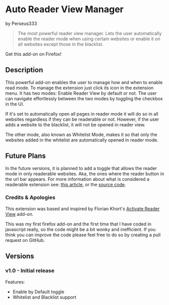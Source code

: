 # Auto Reader View Manager

by Perseus333
> The most powerful reader view manager. Lets the user automatically enable the reader mode when using certain websites or enable it on all websites except those in the blacklist.

Get this add-on on Firefox!

## Description

This powerful add-on enables the user to manage how and when to enable read mode. To manage the extension just click its icon in the extension menu. It has two modes: Enable Reader View by default or not. The user can navigate effortlessly between the two modes by toggling the checkbox in the UI.

If it's set to automatically open all pages in reader mode it will do so in all websites regardless if they can be readerable or not. However, if the user adds a website to the blacklist, it will not be opened in reader view. 

The other mode, also known as Whitelist Mode, makes it so that only the websites added in the whitelist are automatically opened in reader mode.

## Future Plans
In the future versions, it is planned to add a toggle that allows the reader mode in only readerable websites. Aka, the ones where the reader button in the url bar appears. For more information about what is considered a readerable extension see: [this article](https://videoinu.com/blog/firefox-reader-view-heuristics/), or the [source code](https://github.com/mozilla/readability).

### Credits & Apologies
This extension was based and inspired by Florian Khort's [Activate Reader View](https://addons.mozilla.org/en-US/firefox/addon/activate-reader-view/) add-on.

This was my first firefox add-on and the first time that I have coded in javascript really, so the code might be a bit wonky and inefficient. If you think you can improve the code please feel free to do so by creating a pull request on GitHub.

## Versions

### v1.0 - Initial release
Features:
- Enable by Default toggle
- Whitelist and Blacklist support
